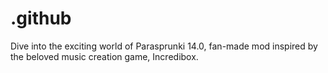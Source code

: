 # .github
Dive into the exciting world of Parasprunki 14.0, fan-made mod inspired by the beloved music creation game, Incredibox.
